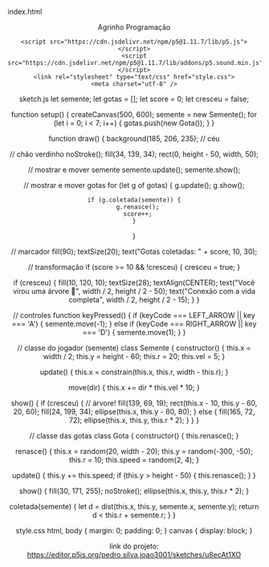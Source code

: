 index.html
<!DOCTYPE html>
<html lang="en">
  <head>
    <header>
      <p  style="text-align; center ;">Agrinho Programação </p>
      
    <script src="https://cdn.jsdelivr.net/npm/p5@1.11.7/lib/p5.js"></script>
    <script src="https://cdn.jsdelivr.net/npm/p5@1.11.7/lib/addons/p5.sound.min.js"></script>
    <link rel="stylesheet" type="text/css" href="style.css">
    <meta charset="utf-8" />

  </head>
  <body>
    <main>
    </main>
    <script src="sketch.js"></script>
  </body>
</html>

sketch.js
let semente;
let gotas = [];
let score = 0;
let cresceu = false;

function setup() {
  createCanvas(500, 600);
  semente = new Semente();
  for (let i = 0; i < 7; i++) {
    gotas.push(new Gota());
  }
}

function draw() {
  background(185, 206, 235); // céu

  // chão verdinho
  noStroke();
  fill(34, 139, 34);
  rect(0, height - 50, width, 50);

  // mostrar e mover semente
  semente.update();
  semente.show();

  // mostrar e mover gotas
  for (let g of gotas) {
    g.update();
    g.show();

    if (g.coletada(semente)) {
      g.renasce();
      score++;
    }
  }

  // marcador
  fill(90);
  textSize(20);
  text("Gotas coletadas: " + score, 10, 30);

  // transformação
  if (score >= 10 && !cresceu) {
    cresceu = true;
  }

  if (cresceu) {
    fill(10, 120, 10);
    textSize(28);
    textAlign(CENTER);
    text("Você virou uma árvore 🌳", width / 2, height / 2 - 50);
    text("Conexão com a vida completa", width / 2, height / 2 - 15);
  }
}

// controles
function keyPressed() {
  if (keyCode === LEFT_ARROW || key === 'A') {
    semente.move(-1);
  } else if (keyCode === RIGHT_ARROW || key === 'D') {
    semente.move(1);
  }
}

// classe do jogador (semente)
class Semente {
  constructor() {
    this.x = width / 2;
    this.y = height - 60;
    this.r = 20;
    this.vel = 5;
  }

  update() {
    this.x = constrain(this.x, this.r, width - this.r);
  }

  move(dir) {
    this.x += dir * this.vel * 10;
  }

  show() {
    if (cresceu) {
      // árvore!
      fill(139, 69, 19);
      rect(this.x - 10, this.y - 60, 20, 60);
      fill(24, 199, 34);
      ellipse(this.x, this.y - 80, 80);
    } else {
      fill(165, 72, 72);
      ellipse(this.x, this.y, this.r * 2);
    }
  }
}

// classe das gotas
class Gota {
  constructor() {
    this.renasce();
  }

  renasce() {
    this.x = random(20, width - 20);
    this.y = random(-300, -50);
    this.r = 10;
    this.speed = random(2, 4);
  }

  update() {
    this.y += this.speed;
    if (this.y > height - 50) {
      this.renasce();
    }
  }

  show() {
    fill(30, 171, 255);
    noStroke();
    ellipse(this.x, this.y, this.r * 2);
  }

  coletada(semente) {
    let d = dist(this.x, this.y, semente.x, semente.y);
    return d < this.r + semente.r;
  }
}

style.css
html, body {
  margin: 0;
  padding: 0;
}
canvas {
  display: block;
}

link do projeto: https://editor.p5js.org/pedro.silva.joao3001/sketches/u8ecAt1XO
